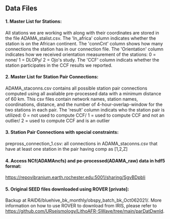 ## Data Files
#### 1. Master List for Stations:

All stations we are working with along with their coordinates are stored in the file ADAMA_stalist.csv. The 'In_africa' column indicates whether the station is on the African continent. The 'connCnt' column shows how many connections the station has in our connection file. The 'Orientation' column indicates how we received orientation measurement of the stations: 0 = none/ 1 = DLOPy/ 2 = Ojo's study. The 'CCF' column indicats whether the station participates in the CCF results we reported. 

#### 2. Master List for Station Pair Connections:

ADAMA_staconns.csv contains all possible station pair connections computed using all avaliable pre-processed data with a minimum distance of 60 km. This csv files contain network names, station names, coordinations, distance, and the number of 4-hour-overlap-window for the two stations in each pair. The 'result' column indicats who the station pair is utilized: 0 = not used to compute CCF/ 1 = used to compute CCF and not an outlier/ 2 = used to compute CCF and is an outlier

#### 3. Station Pair Connections with special constraints:

prepross_connection_1.csv: all connections in ADAMA_staconns.csv that have at least one station in the pair having comp as [1,2,Z]

#### 4. Access NCf(ADAMAncfs) and pe-processed(ADAMA_raw) data in hdf5 format:
https://repovibranium.earth.rochester.edu:5001/sharing/SgvBDpbli

#### 5. Original SEED files downloaded using ROVER [private]:
Backup at RAID6/bluehive_bk_monthly/obspy_batch_bk_Oct062021/. More information on how to use ROVER to download from IRIS, please refer to https://github.com/URseismology/LithoAFR-SWave/tree/main/parDatDwnld.
